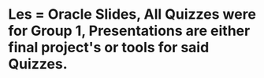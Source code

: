 # Les = Oracle Slides, All Quizzes were for Group 1, Presentations are either final project's or tools for said Quizzes.
